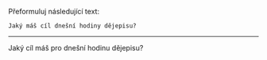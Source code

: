 Přeformuluj následující text:

```
Jaký máš cíl dnešní hodiny dějepisu?
```

---

<!-- chatcmpl-749WIpfHqk2dHZ2rw9sUDOmfOnV7b -->

Jaký cíl máš pro dnešní hodinu dějepisu?